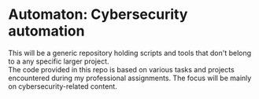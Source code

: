 # Automaton: Cybersecurity automation

This will be a generic repository holding scripts and tools that don't belong to a any specific larger project.  
The code provided in this repo is based on various tasks and projects encountered during my professional assignments.
The focus will be mainly on cybersecurity-related content.
